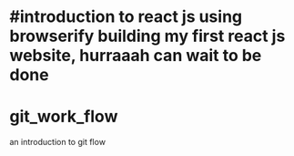 #introduction to react js using browserify
building my first react js website, hurraaah can wait to be done
=======
# git_work_flow
an introduction to git flow

